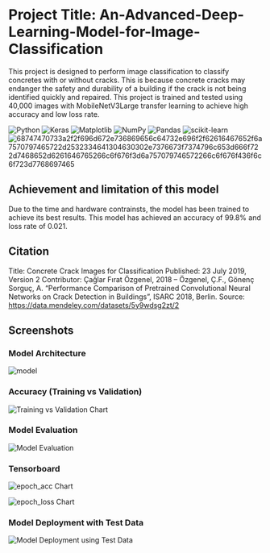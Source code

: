 # 

# Project Title: An-Advanced-Deep-Learning-Model-for-Image-Classification

This project is designed to perform image classification to classify concretes with or without cracks.  This is because concrete cracks may endanger the safety and durability of a building if the crack is not being identified quickly and repaired.  This project is trained and tested using 40,000 images with MobileNetV3Large transfer learning to achieve high accuracy and low loss rate.

![Python](https://img.shields.io/badge/python-3670A0?style=for-the-badge&logo=python&logoColor=ffdd54)
![Keras](https://img.shields.io/badge/Keras-%23D00000.svg?style=for-the-badge&logo=Keras&logoColor=white)
![Matplotlib](https://img.shields.io/badge/Matplotlib-%23ffffff.svg?style=for-the-badge&logo=Matplotlib&logoColor=black)
![NumPy](https://img.shields.io/badge/numpy-%23013243.svg?style=for-the-badge&logo=numpy&logoColor=white)
![Pandas](https://img.shields.io/badge/pandas-%23150458.svg?style=for-the-badge&logo=pandas&logoColor=white)
![scikit-learn](https://img.shields.io/badge/scikit--learn-%23F7931E.svg?style=for-the-badge&logo=scikit-learn&logoColor=white)
![68747470733a2f2f696d672e736869656c64732e696f2f62616467652f6a7570797465722d2532334641304630302e7376673f7374796c653d666f722d7468652d6261646765266c6f676f3d6a757079746572266c6f676f436f6c6f723d7768697465](https://user-images.githubusercontent.com/121808701/211538976-bf10c6b8-ffbd-4f95-804e-d7b4a1449880.svg)


## Achievement and limitation of this model
Due to the time and hardware contrainsts, the model has been trained to achieve its best results.  This model has achieved an accuracy of 99.8% and loss rate of 0.021.  

## Citation
Title: Concrete Crack Images for Classification
Published: 23 July 2019, Version 2
Contributor: Çağlar Fırat Özgenel, 2018 – Özgenel, Ç.F., Gönenç Sorguç, A. “Performance Comparison of Pretrained Convolutional Neural Networks on Crack Detection in Buildings”, ISARC 2018, Berlin.
Source: https://data.mendeley.com/datasets/5y9wdsg2zt/2

## Screenshots
### Model Architecture
![model](https://user-images.githubusercontent.com/121808701/211750832-1d7e51bc-164a-4946-b01d-3fb4fffa7b60.png)


### Accuracy (Training vs Validation)
![Training vs Validation Chart](https://user-images.githubusercontent.com/121808701/211755435-732d1880-f63d-4639-8fb2-0a7cc29444ce.png)


### Model Evaluation
![Model Evaluation](https://user-images.githubusercontent.com/121808701/211755580-577a267b-eea1-4816-85dd-d5a7385778e6.png)


### Tensorboard
![epoch_acc Chart](https://user-images.githubusercontent.com/121808701/211751764-2481995f-08cf-48b2-947d-fafe334765ee.png)

![epoch_loss Chart](https://user-images.githubusercontent.com/121808701/211751787-2a6ba6b0-efff-41a5-85ce-2a320c8e2461.png)


### Model Deployment with Test Data
![Model Deployment using Test Data](https://user-images.githubusercontent.com/121808701/211756021-2e7c026a-c7ad-443f-b63d-458f74ca12f9.png)
